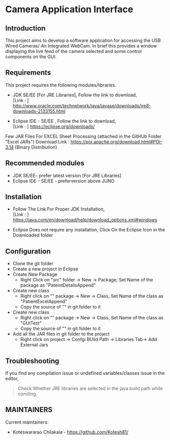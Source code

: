 # Camera Application Interface

Introduction
------------
This project aims to develop a software application for accessing the USB Wired Cameras/ An Integrated WebCam.
In brief this provides a window displaying the live feed of the camera selected and some control 
components on the GUI. 

Requirements
-------
This project requires the following modules/libraries.

* JDK SE/EE [For JRE Libraries], Follow the link to download,  
[Link : ] http://www.oracle.com/technetwork/java/javase/downloads/jre8-downloads-2133155.html

* Eclipse IDE - SE/EE , Follow the link to download,   
[Link : ] https://eclipse.org/downloads/

Few JAR Files For EXCEL Sheet Processing (attached in the GitHUb Folder "Excel JARs")
Download Link : https://poi.apache.org/download.html#POI-3.14 (BInary Distribution)

Recommended modules
-----------
* JDK SE/EE- prefer latest version [For JRE Libraries]
* Eclipse IDE - SE/EE - preferversion above JUNO 

Installation
-------
* Follow The Link For Proper JDK Installation,   
[Link : ] https://java.com/en/download/help/download_options.xml#windows
 
* Eclipse Does not require any installation, Click On the Eclipse Icon in the Downloaded folder

Configuration
-------
* Clone the git folder
* Create a new project in Eclipse
* Create New Package
  * Right Click on "src" folder  -> New -> Package, Set Name of the package as      "PateintDetailsAppend"
* Create new class
  * Right click on "" package -> New -> Class, Set Name of the class as "PatientExcelAppend"
  * Copy the source of "" in git folder to it
* Create new class
  * Right click on "" package -> New -> Class, Set Name of the class as "GUITest"
  * Copy the source of "" in git folder to it 
* Add all the JAR files in git folder to the project
  * Right click on project -> Confgi BUild Path -> Libraries Tab-> Add External Jars

Troubleshooting
---------
If you find any compilation issue or undefined variables/classes issue in the editor,
> Check Whether JRE libraries are selected in the java build path while comiling.

MAINTAINERS
-------
Current maintainers:
 * Koteswararao Chilakala -  https://github.com/Kotesh81/


